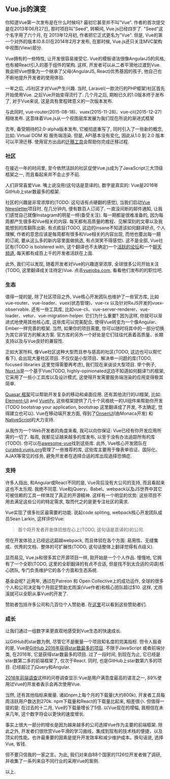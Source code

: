 ## Vue.js的演变

你知道Vue第一次发布是在什么时候吗? 最初它甚至并不叫"Vue". 作者的首次提交是在2013年06月27日, 那时项目叫"Seed", 转瞬间, Vue.js已经四岁了. "Seed"这个名字用了六个月, 在 2013年12月初, 作者把它正式更名为"Vue". 但是, Vue的第一个对外的版本(0.8.0)在2014年2月才发布, 在那时候, Vue.js还只关注MVC架构中视图(View)部分.

Vue拥有的一些特性, 让开发很容易接受它. Vue的模板语法很像AngularJS的风格, 也有被React引入的基于组件的架构. 这样, 开发者可以从二者平滑地过渡到Vue. 我会把Vue想象为一个继承了父母(AngularJS, React)优秀基因的孩子, 他自己也不断地提升开发者的使用体验.

一年之后, JS社区才对Vue产生兴趣. 当时, Laravel(一款流行的PHP框架)社区首先开始使用Vue. 之后Vue开始变得流行了. 几个月之后, 期盼已久的1.0版本终于发布了, 对于Vue来说, 这是具有里程碑意义的一次版本发布.

与此同时, vue-router(2015-08-18)、vuex(2015-11-28)、vue-cli(2015-12-27)相继发布. 这意味着Vue.js从一个视图层库发展为我们现在所说的渐进式框架

去年, 备受期待的2.0-alpha版本发布, 它被彻底重写了, 同时引入了一些新的概念, 比如: Virtual DOM 和 服务端渲染. 但是, API基本没有变化, 因此从1.0 到 2.0 版本可以平滑迁移. 使用官方出品的[迁移工具](https://github.com/vuejs/vue-migration-helper)会帮助你完成迁移过程.

### 社区

在接近一年的时间里, 至今依然活跃的社区促使Vue.js成为了JavaScript三大顶级框架之一, 而且看起来并不会止步不前.

人们非常喜爱Vue. 嘴上说没用(这句话是意译的), 数字是真实的: Vue是2016年GitHub上star数最多的框架.

社区的兴趣是非常浓厚的(TODO: 这句话有点硬翻的感觉), 当我们启动[Vue Newsletter](http://vue-newsletter.com/)项目时, 在几分钟内, 便有数百人订阅了. 一直没间断的邮件通知, 让我们感觉自己就像Instagram的明星一样(备受关注). 每一期都是很难准备的, 因为每周都产生很多和Vue相关的内容. 每天都有高质量的教程、见解深刻的文章以及我能想到的库翻陈出新. 有点疯狂(TODO, 这边的insane不知道该如何翻译好点, 个人理解, 作者的意思应该是每周都有很多和Vue相关的内容出现, 而他也要出每一期的订阅, 要从这么多的新内容里面做挑选,  有点哭笑不得感觉). 这不是全部, Vue社区有(TODO is bolstered with, 这个翻译也不太确定)一个[活跃的论坛](https://forum.vuejs.org/)和一个[聊天频道](https://chat.vuejs.org/), 每天都有成百上千的开发者活跃在上面.

此外, 我们可以发现, 随着开发者对Vue的兴趣逐渐浓厚, 全球很多公司开始关注(TODO, 这里翻译成关注待定)Vue. 点击[vuejobs.com](http://vuejobs.com/), 看看他们发布的的职位吧.

### 生态

值得一提的是, 除了社区项目之外, Vue核心开发团队也维护了一些官方库, 比如vue-router、vue-loader、vuex(状态管理)、vue-rx 以及针对RxJS开发的vuex-observable. 还有一些工具库, 比如vue-cli、vue-server-renderer、vue-loader、vetur、vue-migration-helper. 它们为什么重要? 因为这样, 你就可以渐进式地使用其他核心库, 这些库可以完美配合, 使得Vue转变为一个像Angular、Ember一样完善的框架. 当然, 如果你的项目需要, 你可以随时将其中的一部分切换为其它非官方的解决方案. 官方库的另外一个好处是它们往往代表着高质量、长期支持以及与Vue良好的兼容性.

正如大家所料, 像Vue社区这种大型而且参与感高的社区(TODO, 这边也可以帮忙看下), 会出现大量社区项目. 不仅仅是小型项目、解决单一问题的库(TODO,  focused libraries 这里觉得需要再考虑), 我们现在来谈谈大型项目. 举个例子, [Nuxt.js](https://nuxtjs.org)是一个基于Vue(TODO, highly-opinionated这边不知道如何翻译?)的框架, 它采用了一些小工具库以及设计模式, 这使得开发需要服务端渲染的应用变得极其简单.

[Quasar 框架](http://quasar-framework.org)可以帮助开发复杂的移动和桌面应用. 还有其他流行的UI框架, 比如: [Element-UI](http://element.eleme.io/#/en-US) and [Vuetify](https://vuetifyjs.com/), 这些框架提供了几十个风格统一的UI组件来帮助你开发(TODO bootstrap your application, bootstrap 这里翻译成了开发, 不太确定, 觉得建立也可以). Vue在移动端开发方面, 得到了[OnsenUI](https://onsen.io/vue/)(由Monaca开发) 和 [NativeScript](https://www.nativescript.org/blog/a-new-vue-for-nativescript)的大力支持.


从我作为一个Web开发者的角度来看, 我可以向你保证: Vue已经有你开发应用所需的一切了. 每周, 我都见证越来越多的库发布, 以至于没有办法追踪所有的库(TODO). 你可以在[awesome-vue](https://github.com/vuejs/这里)找到这些库. 此外, Vue核心开发团队在[curated.vuejs.org](http://curated.vuejs.org/)管理了一些推荐的库, 这些库主要用于像表单验证、国际化、AJAX等常见的任务, 避免开发者在选择合适的库出现选择恐惧症.

### 支持

许多人指出, 和Angular或React不同的是, Vue背后没有大公司的支持, 而且看起来这也不太乐观. 我绝不同意. Vue和jQuery、Babel、webpack以及JS世界中其它可被信赖的工具一样体现了真正的开源精神. 这样有一个明显的优势: 这些项目不用去满足这些公司的特定需求, 取而代之的是更专注社区的需求.

Vue实现了很多社区最需要的功能. 说起code spliting, webpack核心开发团队成员Sean Larkin, 这样评价Vue:

> 首个将开发者开发体验放在心上(TODO, 这句话是意译的)的公司.

但在开发体验上已经远远超越webpack, 而且体验在各个方面: 易用性、无缝集成、优秀的文档、整体的可扩展性(TODO, 这句话整体上翻译觉得有点歧义).

显而易见, Vue.js和很多其它开源项目一样, 刚开始是一个个人作品. 慢慢地, 它拥有了一个全职(TODO, 这里的全职翻译的有点不合适, 但是找不到太合适的词语)核心团队, 专门负责维护它的各个方面和生态系统.

基金会呢? 近两年, 通过在Patreon 和 Open Collective上的成功运作, 全球的很多个人和公司决定每个月固定赞助尤雨溪(Vue作者)和核心团队超过$10. 这样, 尤雨溪就可以全职从事Vue的开发了.

赞助者包括许多公司和几百位个人赞助者. 在[这里](https://vuejs.org/support-vuejs/)可以看到这些赞助者们.

### 成长

让我们通过一组数字来更直观地感受到Vue生态的快速成长.

以GitHub的star数为例, 尽管它不是衡量一个项目知名度的完美指标. 但令人振奋的是, Vue是[GitHub 2016年获得star数最多的项目](https://risingstars2016.js.org/#all). 不限于JavaScript 或者前端分类, 在2016年, 它是获得star数最多的项目. 过了一段时间, 到现在为止, 它已经是star数第二多的前端框架了, 仅次于React. 同时, 也是GitHub上star数第六多的项目. 已经超过了jQuery和Angular.

[2016年前端调查](https://stateofjs.com/2016/frontend/)这样的问卷调查显示:Vue是用户满意度最高的语言之一, 89%使用过Vue的开发者表示会再次使用Vue.

当然, 还有其他指标来衡量. 诸如npm上每个月的下载量(大约800k), 开发者工具每周活跃用户数达到270k. npm下载量和React的下载量比起来, 相差很小. 但值得一提的是: 在过去的十二月, Vue的下载量增长了5倍. 以Vue现在的增幅, 我相信在未来几年, 这个数字将会以更快的速度增长.

事实上很大一部分的增长是因为越来越多的公司选择Vue作为主要的前端框架. 除此之外, 开发者们很欣赏Vue平滑的学习曲线，集成到现有的技术栈的便捷，以及顶尖的性能。也许最重要的因素是提升开发效率和减少维护成本。换句话说, 选择Vue, 省钱.

但不要只信我的一家之言。为此, 我们对来自88个国家的1126位开发者做了调研, 并收集了一系列来自不同行业的采用Vue的案例.

以上.
